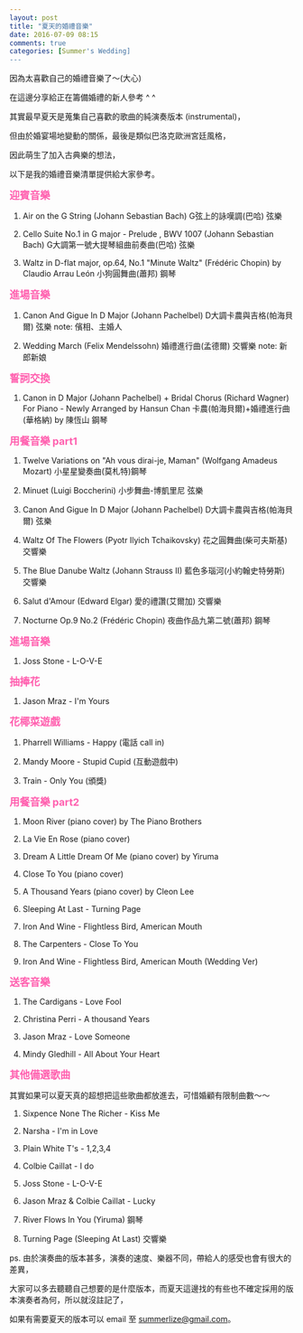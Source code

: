 ```yaml
---
layout: post
title: "夏天的婚禮音樂"
date: 2016-07-09 08:15
comments: true
categories: [Summer's Wedding]
---
```


因為太喜歡自己的婚禮音樂了～(大心)

在這邊分享給正在籌備婚禮的新人參考 ^ ^

其實最早夏天是蒐集自己喜歡的歌曲的純演奏版本 (instrumental)，

但由於婚宴場地變動的關係，最後是類似巴洛克歐洲宮廷風格，

因此萌生了加入古典樂的想法，

以下是我的婚禮音樂清單提供給大家參考。

<b><font size="+1" color="#FF60AF">迎賓音樂</font></b>
	
1.  Air on the G String (Johann Sebastian Bach) G弦上的詠嘆調(巴哈) 弦樂

1.  Cello Suite No.1 in G major - Prelude , BWV 1007 (Johann Sebastian Bach) G大調第一號大提琴組曲前奏曲(巴哈) 弦樂

1.  Waltz in D-flat major, op.64, No.1 "Minute Waltz" (Frédéric Chopin) by Claudio Arrau León 小狗圓舞曲(蕭邦) 鋼琴


<b><font size="+1" color="#FF60AF">進場音樂</font></b>

1.  Canon And Gigue In D Major (Johann Pachelbel) D大調卡農與吉格(帕海貝爾) 弦樂 note: 儐相、主婚人

1.  Wedding March (Felix Mendelssohn) 婚禮進行曲(孟德爾) 交響樂 note: 新郎新娘


<b><font size="+1" color="#FF60AF">誓詞交換</font></b>

1.  Canon in D Major (Johann Pachelbel) + Bridal Chorus (Richard Wagner) For Piano - Newly Arranged by Hansun Chan
卡農(帕海貝爾)+婚禮進行曲(華格納) by 陳恆山 鋼琴


<b><font size="+1" color="#FF60AF">用餐音樂 part1</font></b>

1.  Twelve Variations on "Ah vous dirai-je, Maman" (Wolfgang Amadeus Mozart) 小星星變奏曲(莫札特)鋼琴

1.  Minuet (Luigi Boccherini) 小步舞曲-博凱里尼 弦樂

1.  Canon And Gigue In D Major (Johann Pachelbel) D大調卡農與吉格(帕海貝爾) 弦樂

1.  Waltz Of The Flowers (Pyotr Ilyich Tchaikovsky) 花之圓舞曲(柴可夫斯基) 交響樂

1.  The Blue Danube Waltz (Johann Strauss II) 藍色多瑙河(小約翰史特勞斯) 交響樂

1.  Salut d'Amour (Edward Elgar) 愛的禮讚(艾爾加) 交響樂

1.  Nocturne Op.9 No.2 (Frédéric Chopin) 夜曲作品九第二號(蕭邦) 鋼琴

<b><font size="+1" color="#FF60AF">進場音樂</font></b>

1.  Joss Stone - L-O-V-E

<b><font size="+1" color="#FF60AF">抽捧花</font></b>

1.  Jason Mraz - I'm Yours

<b><font size="+1" color="#FF60AF">花椰菜遊戲</font></b>

1.  Pharrell Williams - Happy (電話 call in)

1.  Mandy Moore - Stupid Cupid (互動遊戲中)

1.  Train - Only You (頒獎)

<b><font size="+1" color="#FF60AF">用餐音樂 part2</font></b>

1.  Moon River (piano cover) by The Piano Brothers

1.  La Vie En Rose (piano cover)

1.  Dream A Little Dream Of Me (piano cover) by Yiruma

1.  Close To You (piano cover)

1.  A Thousand Years (piano cover) by Cleon Lee

1.  Sleeping At Last - Turning Page

1.  Iron And Wine - Flightless Bird, American Mouth

1.  The Carpenters - Close To You

1.  Iron And Wine - Flightless Bird, American Mouth (Wedding Ver)

<b><font size="+1" color="#FF60AF">送客音樂</font></b>

1.  The Cardigans - Love Fool

1.  Christina Perri - A thousand Years

1.  Jason Mraz - Love Someone

1.  Mindy Gledhill - All About Your Heart


<b><font size="+1" color="#FF60AF">其他備選歌曲</font></b>

其實如果可以夏天真的超想把這些歌曲都放進去，可惜婚顧有限制曲數～～

1.  Sixpence None The Richer - Kiss Me

1.  Narsha - I'm in Love

1.  Plain White T's - 1,2,3,4

1.  Colbie Caillat - I do

1.  Joss Stone - L-O-V-E

1.  Jason Mraz & Colbie Caillat - Lucky

1.  River Flows In You (Yiruma) 鋼琴

1.  Turning Page (Sleeping At Last) 交響樂 

ps. 由於演奏曲的版本甚多，演奏的速度、樂器不同，帶給人的感受也會有很大的差異，

大家可以多去聽聽自己想要的是什麼版本，而夏天這邊找的有些也不確定採用的版本演奏者為何，所以就沒註記了，

如果有需要夏天的版本可以 email 至 [summerlize@gmail.com](mailto:summerlize@gmail.com)。